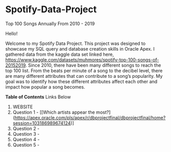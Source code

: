 # Spotify-Data-Project
Top 100 Songs Annually From 2010 - 2019


Hello!

Welcome to my Spotify Data Project. This project was designed to showcase my SQL query and database creation skills in Oracle Apex. I gathered data from the kaggle data set linked here, https://www.kaggle.com/datasets/muhmores/spotify-top-100-songs-of-20152019. Since 2010, there have been many different songs to reach the top 100 list. From the beats per minute of a song to the decibel level, there are many different attributes that can contribute to a song’s popularity. My goal was to identify how these different attributes affect each other and impact how popular a song becomes. 

**Table of Contents**
Links Below
1. WEBSITE
2. Question 1 - [[Which artists appear the most?] (https://apex.oracle.com/pls/apex/r/dbprojectfinal/dbprojectfinal/home?session=103186989674124)]
3. Question 2 - 
4. Question 3 - 
5. Question 4 - 
6. Question 5 - 
